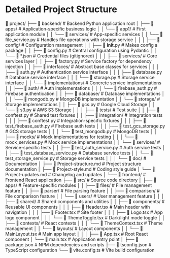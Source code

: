 # Detailed Project Structure

📁 project/
├── 📁 backend/                  # Backend Python application root
│   ├── 📁 apps/                # Application-specific business logic
│   │   └── 📁 app1/           # First application module
│   │       └── 📁 services/   # App-specific services
│   │           └── 📄 file_service.py  # Handles file operations with storage service
│   │
│   ├── 📁 config/             # Configuration management
│   │   ├── 📄 __init__.py    # Makes config a package
│   │   ├── 📄 config.py      # Central configuration using Pydantic
│   │   └── 📄 *.json         # Credential files (gitignored)
│   │
│   ├── 📁 services/          # Core services layer
│   │   ├── 📄 factory.py     # Service factory for dependency injection
│   │   ├── 📁 interfaces/    # Abstract base classes for services
│   │   │   ├── 📄 auth.py    # Authentication service interface
│   │   │   ├── 📄 database.py # Database service interface
│   │   │   └── 📄 storage.py  # Storage service interface
│   │   └── 📁 implementations/ # Concrete service implementations
│   │       ├── 📁 auth/       # Auth implementations
│   │       │   └── 📄 firebase_auth.py  # Firebase authentication
│   │       ├── 📁 database/   # Database implementations
│   │       │   └── 📄 mongodb.py  # MongoDB implementation
│   │       └── 📁 storage/    # Storage implementations
│   │           ├── 📄 gcs.py  # Google Cloud Storage
│   │           └── 📄 s3.py   # AWS S3 Storage
│   │
│   ├── 📁 tests/             # Test suite
│   │   ├── 📄 conftest.py    # Shared test fixtures
│   │   ├── 📁 integration/   # Integration tests
│   │   │   ├── 📄 conftest.py  # Integration-specific fixtures
│   │   │   ├── 📄 test_firebase_auth.py  # Firebase auth tests
│   │   │   ├── 📄 test_gcs_storage.py    # GCS storage tests
│   │   │   └── 📄 test_mongodb.py        # MongoDB tests
│   │   ├── 📁 mocks/         # Mock implementations for testing
│   │   │   └── 📄 mock_services.py  # Mock service implementations
│   │   └── 📁 services/      # Service-specific tests
│   │       ├── 📄 test_auth_service.py    # Auth service tests
│   │       ├── 📄 test_database_service.py # Database service tests
│   │       └── 📄 test_storage_service.py  # Storage service tests
│   │
│   └── 📁 doc/              # Documentation
│       ├── 📄 Project-structure.md  # Project structure documentation
│       ├── 📄 Project-style.md     # Coding style guide
│       └── 📄 Project-updates.md   # Changelog and updates
│
└── 📁 frontend/            # Frontend React application
    ├── 📁 src/            # Source code directory
    │   ├── 📁 apps/      # Feature-specific modules
    │   │   ├── 📁 files/     # File management feature
    │   │   ├── 📁 parser/    # File parsing feature
    │   │   ├── 📁 comparison/ # File comparison feature
    │   │   └── 📁 users/     # User management feature
    │   │
    │   ├── 📁 shared/    # Shared components and utilities
    │   │   ├── 📁 components/ # Reusable UI components
    │   │   │   ├── 📄 Header.tsx     # Main header with navigation
    │   │   │   ├── 📄 Footer.tsx     # Site footer
    │   │   │   ├── 📄 Logo.tsx       # App logo component
    │   │   │   └── 📄 ThemeToggle.tsx # Dark/light mode toggle
    │   │   ├── 📁 contexts/  # React contexts
    │   │   │   └── 📄 ThemeContext.tsx # Theme management
    │   │   └── 📁 layouts/   # Layout components
    │   │       └── 📄 MainLayout.tsx  # Main app layout
    │   │
    │   ├── 📄 App.tsx    # Root React component
    │   └── 📄 main.tsx   # Application entry point
    │
    ├── 📄 package.json   # NPM dependencies and scripts
    ├── 📄 tsconfig.json  # TypeScript configuration
    └── 📄 vite.config.ts # Vite build configuration
